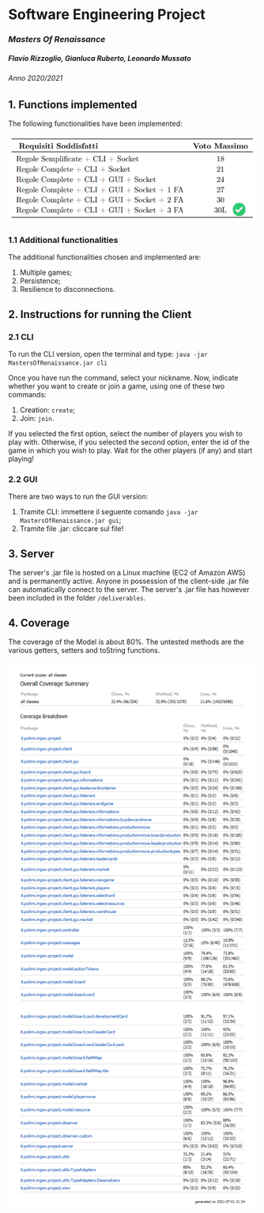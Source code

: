 # Software Engineering Project
### *Masters Of Renaissance*
##### Flavio Rizzoglio, Gianluca Ruberto, Leonardo Mussato
###### Anno 2020/2021

## 1. Functions implemented
The following functionalities have been implemented:

![alt text](https://github.com/mightyflavieee/ing-sw-2021-rizzoglio-ruberto-mussato/blob/master/deliverables/readme_images/implemented_functions.PNG)

### 1.1 Additional functionalities
The additional functionalities chosen and implemented are:
1. Multiple games;
2. Persistence;
3. Resilience to disconnections.

## 2. Instructions for running the Client
### 2.1 CLI
To run the CLI version, open the terminal and type:
`java -jar MastersOfRenaissance.jar cli`

Once you have run the command, select your nickname. Now, indicate whether you want to create or join a game, using one of these two commands:
1. Creation: `create`;
2. Join: `join`.

If you selected the first option, select the number of players you wish to play with. Otherwise, if you selected the second option, enter the id of the game in which you wish to play. 
Wait for the other players (if any) and start playing!

### 2.2 GUI
There are two ways to run the GUI version:
1. Tramite CLI: immettere il seguente comando `java -jar MastersOfRenaissance.jar gui`;
2. Tramite file .jar: cliccare sul file!

## 3. Server
The server's .jar file is hosted on a Linux machine (EC2 of Amazon AWS) and is permanently active. Anyone in possession of the client-side .jar file can automatically connect to the server.
The server's .jar file has however been included in the folder `/deliverables`. 

## 4. Coverage
The coverage of the Model is about 80%. The untested methods are the various getters, setters and toString functions.

![alt text](https://github.com/mightyflavieee/ing-sw-2021-rizzoglio-ruberto-mussato/blob/master/deliverables/readme_images/coverage_pt1.PNG)
![alt text](https://github.com/mightyflavieee/ing-sw-2021-rizzoglio-ruberto-mussato/blob/master/deliverables/readme_images/coverage_pt2.PNG)
